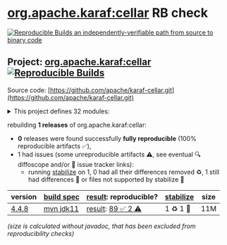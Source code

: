 [org.apache.karaf:cellar](https://central.sonatype.com/artifact/org.apache.karaf/cellar/versions) RB check
=======

[![Reproducible Builds](https://reproducible-builds.org/images/logos/rb.svg) an independently-verifiable path from source to binary code](https://reproducible-builds.org/)

## Project: [org.apache.karaf:cellar](https://central.sonatype.com/artifact/org.apache.karaf/cellar/versions) [![Reproducible Builds](https://img.shields.io/endpoint?url=https://raw.githubusercontent.com/jvm-repo-rebuild/reproducible-central/master/content/org/apache/karaf/cellar//badge.json)](https://github.com/jvm-repo-rebuild/reproducible-central/blob/master/content/org/apache/karaf/cellar//README.md)

Source code: [https://github.com/apache/karaf-cellar.git](https://github.com/apache/karaf-cellar.git)

<details><summary>This project defines 32 modules:</summary>

* [org.apache.karaf.cellar.http:org.apache.karaf.cellar.http.balancer](https://central.sonatype.com/artifact/org.apache.karaf.cellar.http/org.apache.karaf.cellar.http.balancer/overview)
* [org.apache.karaf.cellar.samples.camel.hazelcast:consumer](https://central.sonatype.com/artifact/org.apache.karaf.cellar.samples.camel.hazelcast/consumer/overview)
* [org.apache.karaf.cellar.samples.camel.hazelcast:producer](https://central.sonatype.com/artifact/org.apache.karaf.cellar.samples.camel.hazelcast/producer/overview)
* [org.apache.karaf.cellar.samples.dosgi.greeter:org.apache.karaf.cellar.samples.dosgi.greeter.api](https://central.sonatype.com/artifact/org.apache.karaf.cellar.samples.dosgi.greeter/org.apache.karaf.cellar.samples.dosgi.greeter.api/overview)
* [org.apache.karaf.cellar.samples.dosgi.greeter:org.apache.karaf.cellar.samples.dosgi.greeter.client](https://central.sonatype.com/artifact/org.apache.karaf.cellar.samples.dosgi.greeter/org.apache.karaf.cellar.samples.dosgi.greeter.client/overview)
* [org.apache.karaf.cellar.samples.dosgi.greeter:org.apache.karaf.cellar.samples.dosgi.greeter.service](https://central.sonatype.com/artifact/org.apache.karaf.cellar.samples.dosgi.greeter/org.apache.karaf.cellar.samples.dosgi.greeter.service/overview)
* [org.apache.karaf.cellar.samples:camel-hazelcast-app](https://central.sonatype.com/artifact/org.apache.karaf.cellar.samples/camel-hazelcast-app/overview)
* [org.apache.karaf.cellar.samples:dosgi-greeter](https://central.sonatype.com/artifact/org.apache.karaf.cellar.samples/dosgi-greeter/overview)
* [org.apache.karaf.cellar.samples:hazelcast-app](https://central.sonatype.com/artifact/org.apache.karaf.cellar.samples/hazelcast-app/overview)
* [org.apache.karaf.cellar.samples:http-session-replication](https://central.sonatype.com/artifact/org.apache.karaf.cellar.samples/http-session-replication/overview)
* [org.apache.karaf.cellar:apache-karaf-cellar](https://central.sonatype.com/artifact/org.apache.karaf.cellar/apache-karaf-cellar/overview)
* [org.apache.karaf.cellar:http](https://central.sonatype.com/artifact/org.apache.karaf.cellar/http/overview)
* [org.apache.karaf.cellar:org.apache.karaf.cellar.bundle](https://central.sonatype.com/artifact/org.apache.karaf.cellar/org.apache.karaf.cellar.bundle/overview)
* [org.apache.karaf.cellar:org.apache.karaf.cellar.cloud](https://central.sonatype.com/artifact/org.apache.karaf.cellar/org.apache.karaf.cellar.cloud/overview)
* [org.apache.karaf.cellar:org.apache.karaf.cellar.config](https://central.sonatype.com/artifact/org.apache.karaf.cellar/org.apache.karaf.cellar.config/overview)
* [org.apache.karaf.cellar:org.apache.karaf.cellar.core](https://central.sonatype.com/artifact/org.apache.karaf.cellar/org.apache.karaf.cellar.core/overview)
* [org.apache.karaf.cellar:org.apache.karaf.cellar.dns](https://central.sonatype.com/artifact/org.apache.karaf.cellar/org.apache.karaf.cellar.dns/overview)
* [org.apache.karaf.cellar:org.apache.karaf.cellar.dosgi](https://central.sonatype.com/artifact/org.apache.karaf.cellar/org.apache.karaf.cellar.dosgi/overview)
* [org.apache.karaf.cellar:org.apache.karaf.cellar.etcd](https://central.sonatype.com/artifact/org.apache.karaf.cellar/org.apache.karaf.cellar.etcd/overview)
* [org.apache.karaf.cellar:org.apache.karaf.cellar.event](https://central.sonatype.com/artifact/org.apache.karaf.cellar/org.apache.karaf.cellar.event/overview)
* [org.apache.karaf.cellar:org.apache.karaf.cellar.features](https://central.sonatype.com/artifact/org.apache.karaf.cellar/org.apache.karaf.cellar.features/overview)
* [org.apache.karaf.cellar:org.apache.karaf.cellar.hazelcast](https://central.sonatype.com/artifact/org.apache.karaf.cellar/org.apache.karaf.cellar.hazelcast/overview)
* [org.apache.karaf.cellar:org.apache.karaf.cellar.itests](https://central.sonatype.com/artifact/org.apache.karaf.cellar/org.apache.karaf.cellar.itests/overview)
* [org.apache.karaf.cellar:org.apache.karaf.cellar.kar](https://central.sonatype.com/artifact/org.apache.karaf.cellar/org.apache.karaf.cellar.kar/overview)
* [org.apache.karaf.cellar:org.apache.karaf.cellar.kubernetes](https://central.sonatype.com/artifact/org.apache.karaf.cellar/org.apache.karaf.cellar.kubernetes/overview)
* [org.apache.karaf.cellar:org.apache.karaf.cellar.log](https://central.sonatype.com/artifact/org.apache.karaf.cellar/org.apache.karaf.cellar.log/overview)
* [org.apache.karaf.cellar:org.apache.karaf.cellar.obr](https://central.sonatype.com/artifact/org.apache.karaf.cellar/org.apache.karaf.cellar.obr/overview)
* [org.apache.karaf.cellar:org.apache.karaf.cellar.shell](https://central.sonatype.com/artifact/org.apache.karaf.cellar/org.apache.karaf.cellar.shell/overview)
* [org.apache.karaf.cellar:org.apache.karaf.cellar.utils](https://central.sonatype.com/artifact/org.apache.karaf.cellar/org.apache.karaf.cellar.utils/overview)
* [org.apache.karaf.cellar:org.apache.karaf.cellar.webconsole](https://central.sonatype.com/artifact/org.apache.karaf.cellar/org.apache.karaf.cellar.webconsole/overview)
* [org.apache.karaf.cellar:samples](https://central.sonatype.com/artifact/org.apache.karaf.cellar/samples/overview)
* [org.apache.karaf:cellar](https://central.sonatype.com/artifact/org.apache.karaf/cellar/overview)
</details>

rebuilding **1 releases** of org.apache.karaf:cellar:
- **0** releases were found successfully **fully reproducible** (100% reproducible artifacts :white_check_mark:),
- 1 had issues (some unreproducible artifacts :warning:, see eventual :mag: diffoscope and/or :memo: issue tracker links):
  - running [stabilize](doc/stabilize.md) on 1, 0 had all their differences removed :recycle:, 1 still had differences :rotating_light: or files not supported by stabilize :no_entry_sign:

| version | [build spec](/BUILDSPEC.md) | [result](https://reproducible-builds.org/docs/jvm/): reproducible? | [stabilize](https://github.com/google/oss-rebuild/blob/main/cmd/stabilize/README.md) | size |
| -- | --------- | ------ | ------ | -- |
| [4.4.8](https://central.sonatype.com/artifact/org.apache.karaf/cellar/4.4.8/pom) | [mvn jdk11](cellar-4.4.8.buildspec) | [result](cellar-4.4.8.buildinfo): [89 :white_check_mark:  2 :warning:](cellar-4.4.8.buildcompare) | 1 :recycle: 1 :no_entry_sign: | 11M |

<i>(size is calculated without javadoc, that has been excluded from reproducibility checks)</i>
